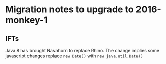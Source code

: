 Migration notes to upgrade to 2016-monkey-1
=========

IFTs
---

Java 8 has brought Nashhorn to replace Rhino. The change implies some javascript changes
replace `new Date()` with `new java.util.Date()`
